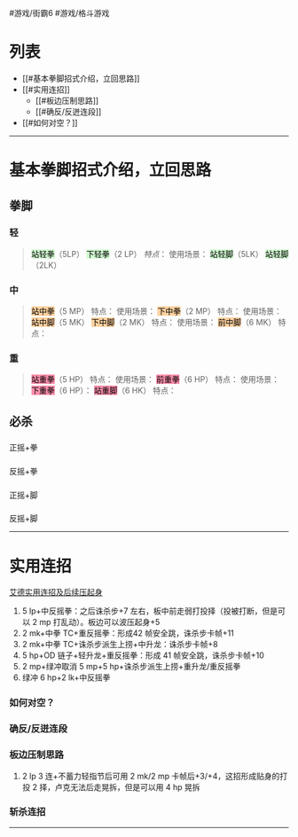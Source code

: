 #游戏/街霸6 #游戏/格斗游戏
# 列表
- [[#基本拳脚招式介绍，立回思路]]
- [[#实用连招]]
	- [[#板边压制思路]]
	- [[#确反/反迸连段]]
- [[#如何对空？]]
---
# 基本拳脚招式介绍，立回思路
## 拳脚
### 轻 
><mark style="background: #BBFABBA6;">站轻拳</mark>（5LP）
><mark style="background: #BBFABBA6;">下轻拳</mark>（2 LP）
*特点*：
使用场景：
><mark style="background: #BBFABBA6;">站轻脚</mark>（5LK）
><mark style="background: #BBFABBA6;">站轻脚</mark>（2LK）
### 中
><mark style="background: #FFB86CA6;">站中拳</mark>（5 MP）
>特点：
>使用场景：
><mark style="background: #FFB86CA6;">下中拳</mark>（2 MP）
>特点：
>使用场景：
><mark style="background: #FFB86CA6;">站中脚</mark>（5 MK）
><mark style="background: #FFB86CA6;">下中脚</mark>（2 MK）
特点：
使用场景：
><mark style="background: #FFB86CA6;">前中脚</mark>（6 MK）
>特点：
### 重
><mark style="background: #FF5582A6;">站重拳</mark>（5 HP）
>特点：
>使用场景：
><mark style="background: #FF5582A6;">前重拳</mark>（6 HP）
>特点：
>使用场景：
><mark style="background: #FF5582A6;">下重拳</mark>（6 HP）：
><mark style="background: #FF5582A6;">站重脚</mark>（6 HK）
>特点：
## 必杀
### 
正摇+拳

### 
反摇+拳
### 
正摇+脚

### 
反摇+脚


---
# 实用连招
[艾德实用连招及后续压起身](https://www.bilibili.com/video/BV1j74BeFEmz/?spm_id_from=333.1387.collection.video_card.click&vd_source=53ab730a6a68286ff34f37d2219cc5d8)
1. 5 lp+中反摇拳：之后诛杀步+7 左右，板中前走弱打投择（投被打断，但是可以 2 mp 打乱动）。板边可以波压起身+5
2. 2 mk+中拳 TC+重反摇拳：形成42 帧安全跳，诛杀步卡帧+11
3. 2 mk+中拳 TC+诛杀步派生上捞+中升龙：诛杀步卡帧+8
4. 5 hp+OD 链子+轻升龙+重反摇拳：形成 41 帧安全跳，诛杀步卡帧+10
5. 2 mp+绿冲取消 5 mp+5 hp+诛杀步派生上捞+重升龙/重反摇拳
6. 绿冲 6 hp+2 lk+中反摇拳
### 如何对空？
### 确反/反迸连段

### 板边压制思路
1. 2 lp 3 连+不蓄力轻指节后可用 2 mk/2 mp 卡帧后+3/+4，这招形成贴身的打投 2 择，卢克无法后走晃拆，但是可以用 4 hp 晃拆

### 斩杀连招

---